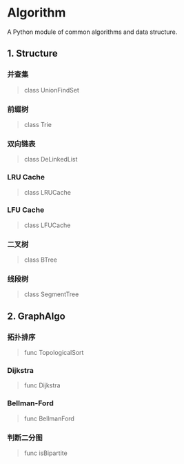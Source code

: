 # Algorithm
A Python module of common algorithms and data structure. 

## 1. Structure
### 并查集
> class UnionFindSet

### 前缀树
> class Trie

### 双向链表
> class DeLinkedList

### LRU Cache
> class LRUCache

### LFU Cache
> class LFUCache

### 二叉树
> class BTree

### 线段树
> class SegmentTree

## 2. GraphAlgo
### 拓扑排序
> func TopologicalSort

### Dijkstra
> func Dijkstra

### Bellman-Ford
> func BellmanFord

### 判断二分图
> func isBipartite
